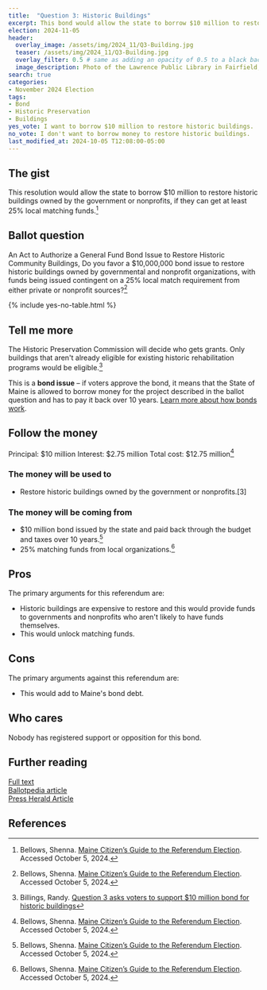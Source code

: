 ```yaml
---
title:  "Question 3: Historic Buildings"
excerpt: This bond would allow the state to borrow $10 million to restore historic buildings owned by the government or nonprofits.
election: 2024-11-05
header:
  overlay_image: /assets/img/2024_11/Q3-Building.jpg
  teaser: /assets/img/2024_11/Q3-Building.jpg
  overlay_filter: 0.5 # same as adding an opacity of 0.5 to a black background
  image_description: Photo of the Lawrence Public Library in Fairfield, Maine. It is a historic brick building that looks kinds of like a castle.
search: true
categories:
- November 2024 Election
tags:
- Bond
- Historic Preservation
- Buildings
yes_vote: I want to borrow $10 million to restore historic buildings.
no_vote: I don't want to borrow money to restore historic buildings.
last_modified_at: 2024-10-05 T12:08:00-05:00
---
```

## The gist
This resolution would allow the state to borrow $10 million to restore historic buildings owned by the government or nonprofits, if they can get at least 25% local matching funds.[^3]

## Ballot question
An Act to Authorize a General Fund Bond Issue to Restore Historic Community Buildings, Do you favor a $10,000,000 bond issue to restore historic buildings owned by governmental and nonprofit organizations, with funds being issued contingent on a 25% local match requirement from either private or nonprofit sources?[^3]

{% include yes-no-table.html %}


## Tell me more
The Historic Preservation Commission will decide who gets grants. Only buildings that aren't already eligible for existing historic rehabilitation programs would be eligible.[^4]

This is a **bond issue** – if voters approve the bond, it means that the State of Maine is allowed to borrow money for the project described in the ballot question and has to pay it back over 10 years. [Learn more about how bonds work](https://www.maineballot.org/bonds).

## Follow the money
Principal: $10 million
Interest: $2.75 million
Total cost: $12.75 million[^3]

### The money will be used to
* Restore historic buildings owned by the government or nonprofits.[3]

### The money will be coming from
* $10 million bond issued by the state and paid back through the budget and taxes over 10 years.[^3]
* 25% matching funds from local organizations.[^3]

## Pros
The primary arguments for this referendum are:
* Historic buildings are expensive to restore and this would provide funds to governments and nonprofits who aren't likely to have funds themselves.
* This would unlock matching funds.

## Cons
The primary arguments against this referendum are:
* This would add to Maine's bond debt.

## Who cares
Nobody has registered support or opposition for this bond.

## Further reading
[Full text](https://legislature.maine.gov/legis/bills/getPDF.asp?paper=HP0568&item=1&snum=131)<br>
[Ballotpedia article](https://ballotpedia.org/Maine_Question_3,_Historic_Community_Buildings_Bond_Issue_(2024))<br>
[Press Herald Article](https://www.pressherald.com/2024/09/18/question-3-asks-voters-to-support-10-million-bond-for-historic-buildings/)

## References
[^1]: Maine State Legislature. [An Act to Authorize a General Fund Bond Issue to Restore Historic Community Buildings](https://legislature.maine.gov/legis/bills/getPDF.asp?paper=HP0568&item=1&snum=131). Accessed October 5, 2024.
[^2]: Ballotpedia State Desk. [Maine Question 3, Historic Community Buildings Bond Issue (2024)
](https://ballotpedia.org/Maine_Question_3,_Historic_Community_Buildings_Bond_Issue_(2024)). Ballotpedia. Accessed October 5, 2024.
[^3]: Bellows, Shenna. [Maine Citizen’s Guide to the Referendum Election](https://www.maine.gov/sos/news/2024/2024%20Citizens%20Guide.pdf). Accessed October 5, 2024.
[^4]: Billings, Randy. [Question 3 asks voters to support $10 million bond for historic buildings](https://www.pressherald.com/2024/09/18/question-3-asks-voters-to-support-10-million-bond-for-historic-buildings/)